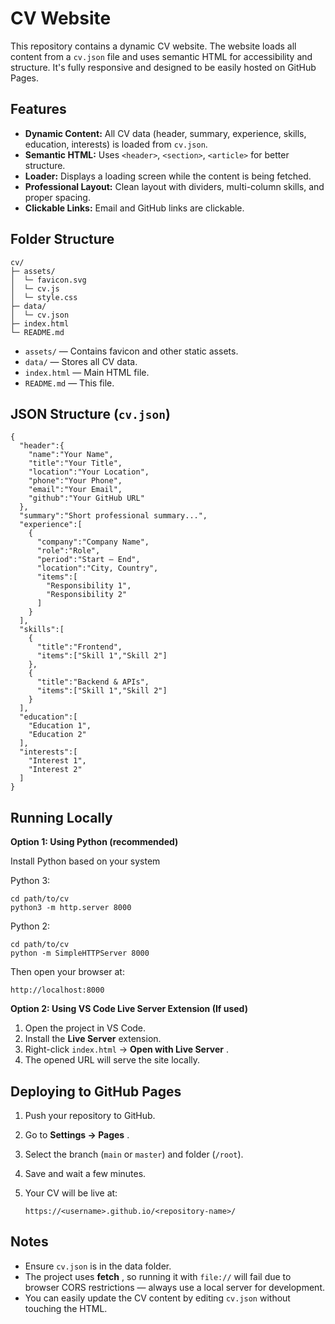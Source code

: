 # CV Website

This repository contains a dynamic CV website. The website loads all content from a `cv.json` file and uses semantic HTML for accessibility and structure. It's fully responsive and designed to be easily hosted on GitHub Pages.

## Features

- **Dynamic Content:** All CV data (header, summary, experience, skills, education, interests) is loaded from `cv.json`.
- **Semantic HTML:** Uses `<header>`, `<section>`, `<article>` for better structure.
- **Loader:** Displays a loading screen while the content is being fetched.
- **Professional Layout:** Clean layout with dividers, multi-column skills, and proper spacing.
- **Clickable Links:** Email and GitHub links are clickable.

## Folder Structure

<pre class="overflow-visible!" data-start="825" data-end="903"><div class="contain-inline-size rounded-2xl relative bg-token-sidebar-surface-primary"><div class="sticky top-9"><div class="absolute end-0 bottom-0 flex h-9 items-center pe-2"><div class="bg-token-bg-elevated-secondary text-token-text-secondary flex items-center gap-4 rounded-sm px-2 font-sans text-xs"></div></div></div><div class="overflow-y-auto p-4" dir="ltr"><code class="whitespace-pre!"><span><span>cv/
├─ assets/
│  └─ favicon.svg
│  └─ cv.js
│  └─ style.css
├─ data/
│  └─ cv.json
├─ </span><span>index</span><span>.html
└─ README.md
</span></span></code></div></div></pre>

- `assets/` — Contains favicon and other static assets.
- `data/` — Stores all CV data.
- `index.html` — Main HTML file.
- `README.md` — This file.

## JSON Structure (`cv.json`)

<pre class="overflow-visible!" data-start="1096" data-end="1878"><div class="contain-inline-size rounded-2xl relative bg-token-sidebar-surface-primary"><div class="sticky top-9"><div class="absolute end-0 bottom-0 flex h-9 items-center pe-2"><div class="bg-token-bg-elevated-secondary text-token-text-secondary flex items-center gap-4 rounded-sm px-2 font-sans text-xs"></div></div></div><div class="overflow-y-auto p-4" dir="ltr"><code class="whitespace-pre! language-json"><span><span>{</span><span>
  </span><span>"header"</span><span>:</span><span></span><span>{</span><span>
    </span><span>"name"</span><span>:</span><span></span><span>"Your Name"</span><span>,</span><span>
    </span><span>"title"</span><span>:</span><span></span><span>"Your Title"</span><span>,</span><span>
    </span><span>"location"</span><span>:</span><span></span><span>"Your Location"</span><span>,</span><span>
    </span><span>"phone"</span><span>:</span><span></span><span>"Your Phone"</span><span>,</span><span>
    </span><span>"email"</span><span>:</span><span></span><span>"Your Email"</span><span>,</span><span>
    </span><span>"github"</span><span>:</span><span></span><span>"Your GitHub URL"</span><span>
  </span><span>}</span><span>,</span><span>
  </span><span>"summary"</span><span>:</span><span></span><span>"Short professional summary..."</span><span>,</span><span>
  </span><span>"experience"</span><span>:</span><span></span><span>[</span><span>
    </span><span>{</span><span>
      </span><span>"company"</span><span>:</span><span></span><span>"Company Name"</span><span>,</span><span>
      </span><span>"role"</span><span>:</span><span></span><span>"Role"</span><span>,</span><span>
      </span><span>"period"</span><span>:</span><span></span><span>"Start – End"</span><span>,</span><span>
      </span><span>"location"</span><span>:</span><span></span><span>"City, Country"</span><span>,</span><span>
      </span><span>"items"</span><span>:</span><span></span><span>[</span><span>
        </span><span>"Responsibility 1"</span><span>,</span><span>
        </span><span>"Responsibility 2"</span><span>
      </span><span>]</span><span>
    </span><span>}</span><span>
  </span><span>]</span><span>,</span><span>
  </span><span>"skills"</span><span>:</span><span></span><span>[</span><span>
    </span><span>{</span><span>
      </span><span>"title"</span><span>:</span><span></span><span>"Frontend"</span><span>,</span><span>
      </span><span>"items"</span><span>:</span><span></span><span>[</span><span>"Skill 1"</span><span>,</span><span></span><span>"Skill 2"</span><span>]</span><span>
    </span><span>}</span><span>,</span><span>
    </span><span>{</span><span>
      </span><span>"title"</span><span>:</span><span></span><span>"Backend & APIs"</span><span>,</span><span>
      </span><span>"items"</span><span>:</span><span></span><span>[</span><span>"Skill 1"</span><span>,</span><span></span><span>"Skill 2"</span><span>]</span><span>
    </span><span>}</span><span>
  </span><span>]</span><span>,</span><span>
  </span><span>"education"</span><span>:</span><span></span><span>[</span><span>
    </span><span>"Education 1"</span><span>,</span><span>
    </span><span>"Education 2"</span><span>
  </span><span>]</span><span>,</span><span>
  </span><span>"interests"</span><span>:</span><span></span><span>[</span><span>
    </span><span>"Interest 1"</span><span>,</span><span>
    </span><span>"Interest 2"</span><span>
  </span><span>]</span><span>
</span><span>}</span><span>
</span></span></code></div></div></pre>

## Running Locally

**Option 1: Using Python (recommended)**

Install Python based on your system

Python 3:

<pre class="overflow-visible!" data-start="1953" data-end="2006"><div class="contain-inline-size rounded-2xl relative bg-token-sidebar-surface-primary"><div class="sticky top-9"><div class="absolute end-0 bottom-0 flex h-9 items-center pe-2"><div class="bg-token-bg-elevated-secondary text-token-text-secondary flex items-center gap-4 rounded-sm px-2 font-sans text-xs"></div></div></div><div class="overflow-y-auto p-4" dir="ltr"><code class="whitespace-pre! language-bash"><span><span>cd</span><span> path/to/cv
python3 -m http.server 8000
</span></span></code></div></div></pre>

Python 2:

<pre class="overflow-visible!" data-start="2019" data-end="2076"><div class="contain-inline-size rounded-2xl relative bg-token-sidebar-surface-primary"><div class="sticky top-9"><div class="absolute end-0 bottom-0 flex h-9 items-center pe-2"><div class="bg-token-bg-elevated-secondary text-token-text-secondary flex items-center gap-4 rounded-sm px-2 font-sans text-xs"></div></div></div><div class="overflow-y-auto p-4" dir="ltr"><code class="whitespace-pre! language-bash"><span><span>cd</span><span> path/to/cv
python -m SimpleHTTPServer 8000
</span></span></code></div></div></pre>

Then open your browser at:

`http://localhost:8000`

**Option 2: Using VS Code Live Server Extension (If used)**

1. Open the project in VS Code.
2. Install the **Live Server** extension.
3. Right-click `index.html` → **Open with Live Server** .
4. The opened URL will serve the site locally.

## Deploying to GitHub Pages

1. Push your repository to GitHub.
2. Go to **Settings → Pages** .
3. Select the branch (`main` or `master`) and folder (`/root`).
4. Save and wait a few minutes.
5. Your CV will be live at:

   `https://<username>.github.io/<repository-name>/`

## Notes

- Ensure `cv.json` is in the data folder.
- The project uses **fetch** , so running it with `file://` will fail due to browser CORS restrictions — always use a local server for development.
- You can easily update the CV content by editing `cv.json` without touching the HTML.
